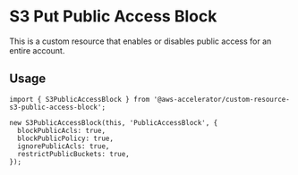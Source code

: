 # S3 Put Public Access Block

This is a custom resource that enables or disables public access for an entire account.

## Usage

    import { S3PublicAccessBlock } from '@aws-accelerator/custom-resource-s3-public-access-block';

    new S3PublicAccessBlock(this, 'PublicAccessBlock', {
      blockPublicAcls: true,
      blockPublicPolicy: true,
      ignorePublicAcls: true,
      restrictPublicBuckets: true,
    });
